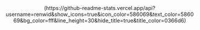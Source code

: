 <div align="center">
(https://github-readme-stats.vercel.app/api?username=renwid&show_icons=true&icon_color=586069&text_color=586069&bg_color=fff&line_height=30&hide_title=true&title_color=0366d6)

</div>
